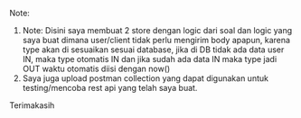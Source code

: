 Note:
1. Note: Disini saya membuat 2 store dengan logic dari soal dan logic yang saya buat dimana user/client tidak perlu mengirim body apapun, karena type akan di sesuaikan sesuai database, jika di DB tidak ada data user IN, maka type otomatis IN dan jika sudah ada data IN maka type jadi OUT waktu otomatis diisi dengan now()
2. Saya juga upload postman collection yang dapat digunakan untuk testing/mencoba rest api yang telah saya buat.

Terimakasih
